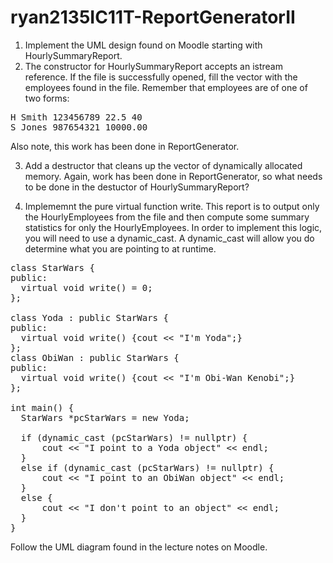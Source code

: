 # ryan2135IC11T-ReportGeneratorII

1. Implement the UML design found on Moodle starting with HourlySummaryReport.
2. The constructor for HourlySummaryReport accepts an istream reference. If the file is successfully opened, fill the vector with the employees found in the file. Remember that employees are of one of two forms:
<pre>
H Smith 123456789 22.5 40
S Jones 987654321 10000.00
</pre>
Also note, this work has been done in ReportGenerator.

3. Add a destructor that cleans up the vector of dynamically allocated memory. Again, work has been done in ReportGenerator, so what needs to be done in the destuctor of HourlySummaryReport?

4. Implememnt the pure virtual function write. This report is to output only the HourlyEmployees from the file and then compute some summary statistics for only the HourlyEmployees. In order to implement this logic, you will need to use a dynamic_cast. A dynamic_cast will allow you do determine what you are pointing to at runtime.

<pre>
class StarWars {
public:
  virtual void write() = 0;
};

class Yoda : public StarWars {
public:
  virtual void write() {cout << "I'm Yoda";}
};
class ObiWan : public StarWars {
public:
  virtual void write() {cout << "I'm Obi-Wan Kenobi";}
};

int main() {
  StarWars *pcStarWars = new Yoda;
  
  if (dynamic_cast<Yoda *> (pcStarWars) != nullptr) {
      cout << "I point to a Yoda object" << endl;
  }
  else if (dynamic_cast<ObiWan *> (pcStarWars) != nullptr) {
      cout << "I point to an ObiWan object" << endl;
  }
  else {
      cout << "I don't point to an object" << endl;
  }
}
</pre>

Follow the UML diagram found in the lecture notes on Moodle.
